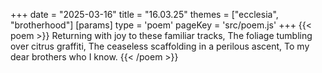 +++
date = "2025-03-16"
title = "16.03.25"
themes = ["ecclesia", "brotherhood"]
[params]
  type = 'poem'
  pageKey = 'src/poem.js'
+++
{{< poem >}}
Returning with joy to these familiar tracks,
The foliage tumbling over citrus graffiti,
The ceaseless scaffolding in a perilous ascent,
To my dear brothers who I know.
{{< /poem >}}